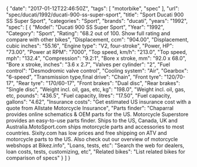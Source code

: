 {
    "date": "2017-01-12T22:46:50Z",
    "tags": [
        "motorbike",
        "spec"
    ],
    "url": "spec\/ducati\/1992\/ducati-900-ss-super-sport",
    "title": "Sport Ducati 900 SS Super Sport",
    "categories": "Sport",
    "brands": "ducati",
    "years": "1992",
    "spec": [
        {
            "Model": "Ducati 900 SS Super Sport",
            "Year": "1992",
            "Category": "Sport",
            "Rating": "68.2 out of 100. Show full rating and compare with other bikes",
            "Displacement, ccm": "904.00",
            "Displacement, cubic inches": "55.16",
            "Engine type": "V2, four-stroke",
            "Power, HP": "73.00",
            "Power at RPM": "7000",
            "Top speed, km\/h": "213.0",
            "Top speed, mph": "132.4",
            "Compression": "9.2:1",
            "Bore x stroke, mm": "92.0 x 68.0",
            "Bore x stroke, inches": "3.6 x 2.7",
            "Valves per cylinder": "2",
            "Fuel control": "Desmodromic valve control",
            "Cooling system": "Air",
            "Gearbox": "6-speed",
            "Transmission type,final drive": "Chain",
            "Front tyre": "120\/70-17",
            "Rear tyre": "170\/60-17",
            "Front brakes": "Dual disc",
            "Rear brakes": "Single disc",
            "Weight incl. oil, gas, etc, kg": "198.0",
            "Weight incl. oil, gas, etc, pounds": "436.5",
            "Fuel capacity, litres": "17.50",
            "Fuel capacity, gallons": "4.62",
            "Insurance costs": "Get estimated US insurance cost with a quote from Allstate Motorcycle Insurance",
            "Parts finder": "Chaparral provides online schematics & OEM parts for the US.   Motorcycle Superstore provides an easy-to-use parts finder. Ships to the US, Canada, UK and Australia.MotoSport.com ships motorcycle parts and accessories to most countries.    Sixity.com has low prices and free shipping on ATV and motorcycle parts to the US. Also check out our overview of motorcycle webshops at Bikez.info",
            "Loans, tests, etc": "Search the web for dealers, loan costs, tests, customizing, etc",
            "Related bikes": "List related bikes for comparison of specs"
        }
    ]
}